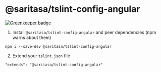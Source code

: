 # @saritasa/tslint-config-angular

[![Greenkeeper badge](https://badges.greenkeeper.io/Saritasa/tslint-config-angular.svg)](https://greenkeeper.io/)

1. Install `@saritasa/tslint-config-angular` and peer dependencies (npm warns about them)
```
npm i --save-dev @saritasa/tslint-config-angular
```
2. Extend your `tslint.json` file
```
"extends": "@saritasa/tslint-config-angular"
```
